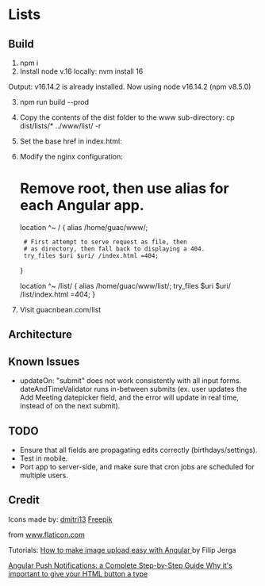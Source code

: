 # Lists

## Build

1. npm i
2. Install node v.16 locally:
   nvm install 16

Output:
v16.14.2 is already installed.
Now using node v16.14.2 (npm v8.5.0)

3. npm run build --prod
4. Copy the contents of the dist folder to the www sub-directory:
   cp dist/lists/* ../www/list/ -r
5. Set the base href in index.html:
	<base href="/list/">
6. Modify the nginx configuration:

	# Remove root, then use alias for each Angular app.

	location ^~ / {
		alias /home/guac/www/;		

		# First attempt to serve request as file, then
		# as directory, then fall back to displaying a 404.
		try_files $uri $uri/ /index.html =404;
	}

	location ^~ /list/ {
		alias /home/guac/www/list/;
		try_files $uri $uri/ /list/index.html =404;
	}

7. Visit guacnbean.com/list

## Architecture

## Known Issues

- updateOn: "submit" does not work consistently with all input forms. dateAndTimeValidator runs in-between submits (ex. user updates the Add Meeting datepicker field, and the error will update in real time, instead of on the next submit).

## TODO

- Ensure that all fields are propagating edits correctly (birthdays/settings).
- Test in mobile.
- Port app to server-side, and make sure that cron jobs are scheduled for multiple users.

## Credit

Icons made by:
<a href="https://www.flaticon.com/authors/dmitri13" title="dmitri13">dmitri13</a>
<a href="https://www.freepik.com" title="Freepik">Freepik</a>

from <a href="https://www.flaticon.com/" title="Flaticon">www.flaticon.com</a>

Tutorials:
<a href="https://www.freecodecamp.org/news/how-to-make-image-upload-easy-with-angular-1ed14cb2773b/">
How to make image upload easy with Angular
</a> by Filip Jerga

<a href="https://blog.angular-university.io/angular-push-notifications/">
	Angular Push Notifications: a Complete Step-by-Step Guide
</a>

<a href="https://dev.to/clairecodes/why-its-important-to-give-your-html-button-a-type-58k9">
	Why it's important to give your HTML button a type
</a>
